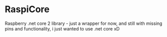 # RaspiCore
Raspberry .net core 2 library - just a wrapper for now, and still with missing pins and functionality, i just wanted to use .net core xD
